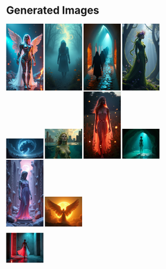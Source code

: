 # Generated Images



<img src="2025_07_23_01.png" width="100"/> <img src="2025_07_23_02.png" width="100"/> <img src="2025_07_23_03.png" width="100"/> <img src="2025_07_23_04.png" width="100"/> <img src="2025_07_23_05.png" width="100"/> <img src="2025_07_23_06.png" width="100"/> <img src="2025_07_23_07.png" width="100"/> <img src="2025_07_23_08.png" width="100"/> <img src="2025_07_23_09.png" width="100"/> <img src="2025_07_23_10.png" width="100"/>

<img src="2025_07_23_11.png" width="100"/>